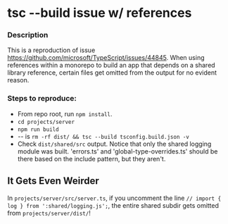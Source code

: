 # tsc --build issue w/ references

### Description
This is a reproduction of issue https://github.com/microsoft/TypeScript/issues/44845.  When using references within a monorepo to build an app that depends on a shared library reference, certain files get omitted from the output for no evident reason.

### Steps to reproduce:

* From repo root, run `npm install`.
* `cd projects/server`
* `npm run build`
*   -- is `rm -rf dist/ && tsc --build tsconfig.build.json -v`
* Check `dist/shared/src` output.  Notice that only the shared logging module was built.  'errors.ts' and 'global-type-overrides.ts' should be there based on the include pattern, but they aren't.

## It Gets Even Weirder

In `projects/server/src/server.ts`, if you uncomment the line `// import { log } from ':shared/logging.js';`, the entire shared subdir gets omitted from `projects/server/dist/`!